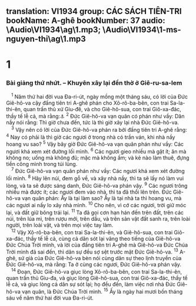translation: VI1934
group: CÁC SÁCH TIÊN-TRI
bookName: A-ghê 
bookNumber: 37
audio: \Audio\VI1934\ag\1.mp3; \Audio\VI1934\1-ms-nguyen-thi\ag\1.mp3
-------

<div class="title"><h1>1</h1><h3>Bài giảng thứ nhứt. – Khuyên xây lại đền thờ ở Giê-ru-sa-lem</h3></div>
<span class="verse ag_1_1"> <sup>1</sup> Năm thứ hai đời vua Đa-ri-út, ngày mồng một tháng sáu, có lời của Đức Giê-hô-va cậy đấng tiên tri A-ghê phán cho Xô-rô-ba-bên, con trai Sa-la-thi-ên, quan trấn thủ xứ Giu-đê, và cho Giê-hô-sua, con trai Giô-xa-đác, thầy tế lễ cả, mà rằng:<a data-toggle="tooltip" data-placement="bottom" title="Exo 4:24-5:2; 6:14">⚓</a></span>
<span class="verse ag_1_2"><sup>2</sup> Đức Giê-hô-va vạn quân có phán như vầy: Dân nầy nói rằng: Thì giờ chưa đến, tức là thì giờ xây lại nhà Đức Giê-hô-va. <br/></span>
<span class="verse ag_1_3"> <sup>3</sup> Vậy nên có lời của Đức Giê-hô-va phán ra bởi đấng tiên tri A-ghê rằng: </span>
<span class="verse ag_1_4"><sup>4</sup> Nay có phải là thì giờ các ngươi ở trong nhà có trần ván, khi nhà nầy hoang vu sao? </span>
<span class="verse ag_1_5"><sup>5</sup> Vậy bây giờ Đức Giê-hô-va vạn quân phán như vầy: Các ngươi khá xem xét đường lối mình. </span>
<span class="verse ag_1_6"><sup>6</sup> Các ngươi gieo nhiều mà gặt ít; ăn mà không no; uống mà không đủ; mặc mà không ấm; và kẻ nào làm thuê, đựng tiền công mình trong túi lủng. <br/></span>
<span class="verse ag_1_7"> <sup>7</sup> Đức Giê-hô-va vạn quân phán như vầy: Các ngươi khá xem xét đường lối mình. </span>
<span class="verse ag_1_8"><sup>8</sup> Hãy lên núi, đem gỗ về, và xây nhà nầy, thì ta sẽ lấy nó làm vui lòng, và ta sẽ được sáng danh, Đức Giê-hô-va phán vậy. </span>
<span class="verse ag_1_9"><sup>9</sup> Các ngươi trông nhiều mà được ít; các ngươi đem vào nhà, thì ta đã thổi lên trên. Đức Giê-hô-va vạn quân phán: Ấy là tại làm sao? Ấy là tại nhà ta thì hoang vu, mà các ngươi ai nấy lo xây nhà mình. </span>
<span class="verse ag_1_10"><sup>10</sup> Cho nên, vì cớ các ngươi, trời giữ móc lại, và đất giữ bông trái lại. </span>
<span class="verse ag_1_11"><sup>11</sup> Ta đã gọi cơn hạn hán đến trên đất, trên các núi, trên lúa mì, trên rượu mới, trên dầu, và trên sản vật đất sanh ra, trên loài người, trên loài vật, và trên mọi việc tay làm. <br/></span>
<span class="verse ag_1_12"> <sup>12</sup> Vậy Xô-rô-ba-bên, con trai Sa-la-thi-ên, và Giê-hô-sua, con trai Giô-xa-đác, thầy tế lễ cả, cùng cả dân sót lại vâng theo tiếng của Giê-hô-va Đức Chúa Trời mình, và lời của đấng tiên tri A-ghê mà Giê-hô-va Đức Chúa Trời mình đã sai đến, thì dân sự đều sợ sệt trước mặt Đức Giê-hô-va. </span>
<span class="verse ag_1_13"><sup>13</sup> A-ghê, sứ giả của Đức Giê-hô-va bèn nói cùng dân sự theo lịnh truyền của Đức Giê-hô-va, mà rằng: Ta ở cùng các ngươi, Đức Giê-hô-va phán vậy. <br/></span>
<span class="verse ag_1_14"> <sup>14</sup> Đoạn, Đức Giê-hô-va giục lòng Xô-rô-ba-bên, con trai Sa-la-thi-ên, quan trấn thủ Giu-đa, và giục lòng Giê-hô-sua, con trai Giô-xa-đác, thầy tế lễ cả, và giục lòng cả dân sự sót lại; họ đều đến, làm việc nơi nhà Đức Giê-hô-va vạn quân, là Đức Chúa Trời mình. </span>
<span class="verse ag_1_15"><sup>15</sup> Ấy là ngày hai mươi bốn tháng sáu về năm thứ hai đời vua Đa-ri-út. <br/></span>
